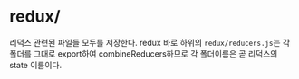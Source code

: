 # redux/

리덕스 관련된 파일들 모두를 저장한다.
redux 바로 하위의 `redux/reducers.js`는
각 폴더를 그대로 export하여
combineReducers하므로 각 폴더이름은 곧 리덕스의 state 이름이다.